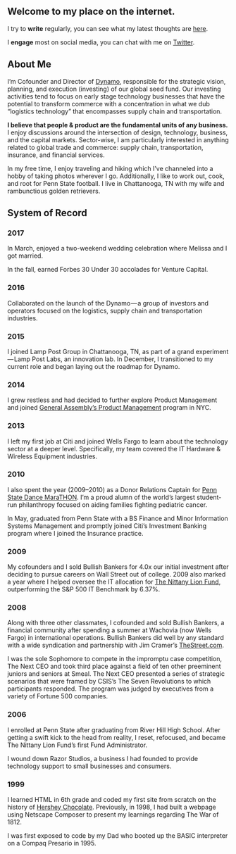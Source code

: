 ## Welcome to my place on the internet.

I try to **write** regularly, you can see what my latest thoughts are [here](https://medium.com/@santoshsankar).

I **engage** most on social media, you can chat with me on [Twitter](http://twitter.com/@santoshsankar).

## About Me
I’m Cofounder and Director of [Dynamo](http://dynamo.vc), responsible for the strategic vision, planning, and execution (investing) of our global seed fund. Our investing activities tend to focus on early stage technology businesses that have the potential to transform commerce with a concentration in what we dub “logistics technology” that encompasses supply chain and transportation.

**I believe that people & product are the fundamental units of any business.** I enjoy discussions around the intersection of design, technology, business, and the capital markets. Sector-wise, I am particularly interested in anything related to global trade and commerce: supply chain, transportation, insurance, and financial services.

In my free time, I enjoy traveling and hiking which I’ve channeled into a hobby of taking photos wherever I go. Additionally, I like to work out, cook, and root for Penn State football. I live in Chattanooga, TN with my wife and rambunctious golden retrievers.

## System of Record
### 2017
In March, enjoyed a two-weekend wedding celebration where Melissa and I got married.

In the fall, earned Forbes 30 Under 30 accolades for Venture Capital.

### 2016
Collaborated on the launch of the Dynamo — a group of investors and operators focused on the logistics, supply chain and transportation industries.

### 2015
I joined Lamp Post Group in Chattanooga, TN, as part of a grand experiment — Lamp Post Labs, an innovation lab. In December, I transitioned to my current role and began laying out the roadmap for Dynamo.

### 2014
I grew restless and had decided to further explore Product Management and joined [General Assembly’s Product Management](https://generalassemb.ly/) program in NYC.

### 2013
I left my first job at Citi and joined Wells Fargo to learn about the technology sector at a deeper level. Specifically, my team covered the IT Hardware & Wireless Equipment industries.

### 2010
I also spent the year (2009–2010) as a Donor Relations Captain for [Penn State Dance MaraTHON](http://thon.org). I’m a proud alumn of the world’s largest student-run philanthropy focused on aiding families fighting pediatric cancer.

In May, graduated from Penn State with a BS Finance and Minor Information Systems Management and promptly joined Citi’s Investment Banking program where I joined the Insurance practice.

### 2009
My cofounders and I sold Bullish Bankers for 4.0x our initial investment after deciding to pursue careers on Wall Street out of college. 2009 also marked a year where I helped oversee the IT allocation for [The Nittany Lion Fund](http://www.smeal.psu.edu/nittany-lion-fund/), outperforming the S&P 500 IT Benchmark by 6.37%.

### 2008
Along with three other classmates, I cofounded and sold Bullish Bankers, a financial community after spending a summer at Wachovia (now Wells Fargo) in international operations. Bullish Bankers did well by any standard with a wide syndication and partnership with Jim Cramer’s [TheStreet.com](http://www.thestreet.com/).

I was the sole Sophomore to compete in the impromptu case competition, The Next CEO and took third place against a field of ten other preeminent juniors and seniors at Smeal. The Next CEO presented a series of strategic scenarios that were framed by CSIS’s The Seven Revolutions to which participants responded. The program was judged by executives from a variety of Fortune 500 companies.

### 2006
I enrolled at Penn State after graduating from River Hill High School. After getting a swift kick to the head from reality, I reset, refocused, and became The Nittany Lion Fund’s first Fund Administrator.

I wound down Razor Studios, a business I had founded to provide technology support to small businesses and consumers.

### 1999
I learned HTML in 6th grade and coded my first site from scratch on the history of [Hershey Chocolate](http://hersheychocolate.tripod.com/). Previously, in 1998, I had built a webpage using Netscape Composer to present my learnings regarding The War of 1812.

I was first exposed to code by my Dad who booted up the BASIC interpreter on a Compaq Presario in 1995.
